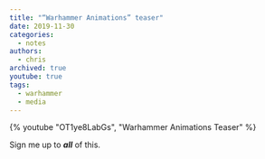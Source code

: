 ```yaml
---
title: "“Warhammer Animations” teaser"
date: 2019-11-30
categories:
  - notes
authors:
  - chris
archived: true
youtube: true
tags:
  - warhammer
  - media
---
```


{% youtube "OT1ye8LabGs", "Warhammer Animations Teaser" %}

Sign me up to _**all**_ of this.
